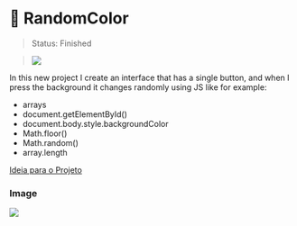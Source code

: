 # 🎨 RandomColor
> Status: Finished

><img src="https://counter.isaacgss.repl.co/javascript_icon_130900.png">

<p>In this new project I create an interface that has a single button, and when I press the background it changes randomly using JS like for example:</p>

* arrays
* document.getElementById()
* document.body.style.backgroundColor
* Math.floor()
* Math.random()
* array.length

<a href="https://www.freecodecamp.org/portuguese/news/40-projetos-em-javascript-para-iniciantes-ideias-simples-para-comecar-a-programar-em-js/">Ideia para o Projeto</a>

### Image

<img src="https://media-exp1.licdn.com/dms/image/C4D22AQH4d41NkXithQ/feedshare-shrink_800/0/1656443101339?e=1659571200&v=beta&t=2ymmV4ckkk0Nuzjcsq_bB6CEhOXy5b53XwPLZi1AnM8">
